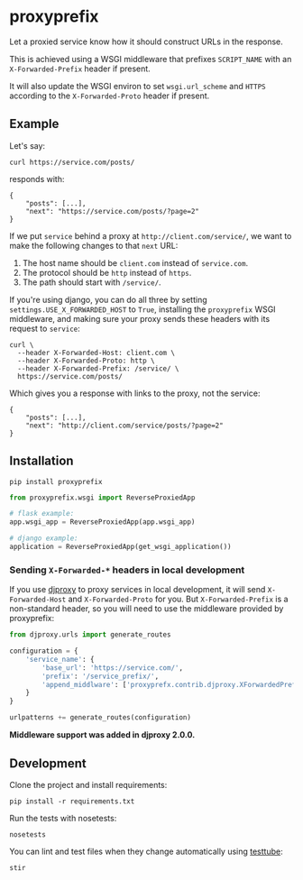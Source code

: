 # proxyprefix

Let a proxied service know how it should construct URLs in the response.

This is achieved using a WSGI middleware that prefixes `SCRIPT_NAME` with an
`X-Forwarded-Prefix` header if present.

It will also update the WSGI environ to set `wsgi.url_scheme` and `HTTPS`
according to the `X-Forwarded-Proto` header if present.

## Example

Let's say:

`curl https://service.com/posts/`

responds with:

```
{
    "posts": [...],
    "next": "https://service.com/posts/?page=2"
}
```

If we put `service` behind a proxy at `http://client.com/service/`, we want to
make the following changes to that `next` URL:

1. The host name should be `client.com` instead of `service.com`.
2. The protocol should be `http` instead of `https`.
3. The path should start with `/service/`.

If you're using django, you can do all three by setting
`settings.USE_X_FORWARDED_HOST` to `True`, installing the `proxyprefix` WSGI
middleware, and making sure your proxy sends these headers with its request to
`service`:

```
curl \
  --header X-Forwarded-Host: client.com \
  --header X-Forwarded-Proto: http \
  --header X-Forwarded-Prefix: /service/ \
  https://service.com/posts/
```

Which gives you a response with links to the proxy, not the service:

```
{
    "posts": [...],
    "next": "http://client.com/service/posts/?page=2"
}
```

## Installation

```
pip install proxyprefix
```

```python
from proxyprefix.wsgi import ReverseProxiedApp

# flask example:
app.wsgi_app = ReverseProxiedApp(app.wsgi_app)

# django example:
application = ReverseProxiedApp(get_wsgi_application())
```

### Sending `X-Forwarded-*` headers in local development

If you use [djproxy](https://github.com/thomasw/djproxy) to proxy services in
local development, it will send `X-Forwarded-Host` and `X-Forwarded-Proto` for
you. But `X-Forwarded-Prefix` is a non-standard header, so you will need to use
the middleware provided by proxyprefix:

```python
from djproxy.urls import generate_routes

configuration = {
    'service_name': {
        'base_url': 'https://service.com/',
        'prefix': '/service_prefix/',
        'append_middlware': ['proxyprefx.contrib.djproxy.XForwardedPrefix']
    }
}

urlpatterns += generate_routes(configuration)
```

**Middleware support was added in djproxy 2.0.0.**

## Development

Clone the project and install requirements:

```
pip install -r requirements.txt
```

Run the tests with nosetests:

```
nosetests
```

You can lint and test files when they change automatically using
[testtube](https://github.com/thomasw/testtube):

```
stir
```
